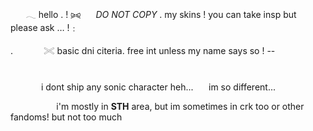 ⠀⠀ 𓂃 hello . !
⪩⪨⠀⠀ *DO NOT COPY* . my skins ! you can take insp but please ask … !﹕

.⠀⠀ ⠀⠀ 𓏵  basic dni citeria. free int unless my name says so ! --

#
⠀⠀ ⠀⠀ i dont ship any sonic character heh...⠀⠀ im so different... 

⠀⠀ ⠀⠀ ⠀⠀ i'm mostly in **STH** area, but im sometimes in crk too or other fandoms! but not too much
